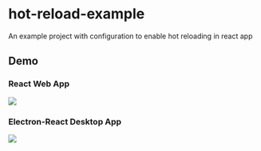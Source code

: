 # hot-reload-example
An example project with configuration to enable hot reloading in react app

## Demo

### React Web App

![](gif/react.gif)

### Electron-React Desktop App

![](gif/electron.gif)
